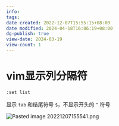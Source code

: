 ```yaml
---
info:
tags: 
date created: 2022-12-07T15:55:15+08:00
date modified: 2024-04-18T16:06:19+08:00
dg-publish: true
view-date: 2024-03-19
view-count: 1
---
```


# vim显示列分隔符

```bash
:set list
```

显示 `tab` 和结尾符号 `$`，不显示开头的 `^` 符号

![Pasted image 20221207155541.png](/img/user/attachs/Pasted%20image%2020221207155541.png)
